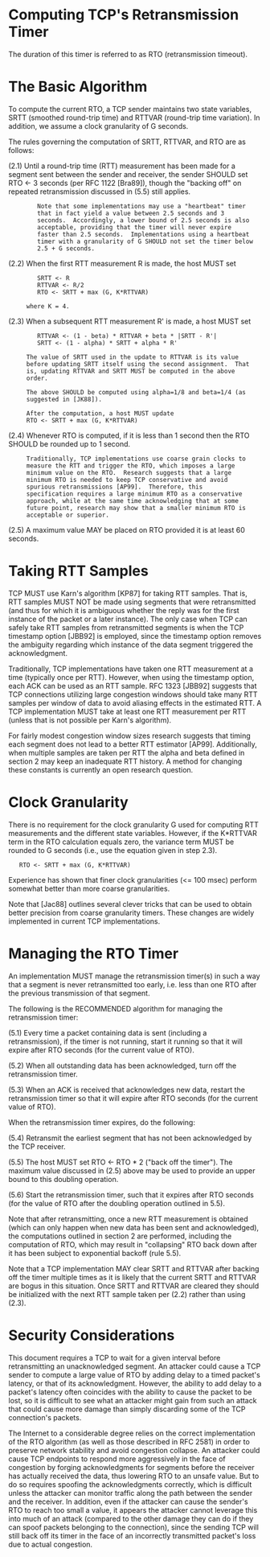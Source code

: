 # Computing TCP's Retransmission Timer

The duration of this timer is referred to as RTO (retransmission timeout).

# The Basic Algorithm

To compute the current RTO, a TCP sender maintains two state variables, SRTT (smoothed round-trip time) and RTTVAR (round-trip time variation).  In addition, we assume a clock granularity of G seconds.

The rules governing the computation of SRTT, RTTVAR, and RTO are as follows:

   (2.1) Until a round-trip time (RTT) measurement has been made for a
         segment sent between the sender and receiver, the sender SHOULD
         set RTO <- 3 seconds (per RFC 1122 [Bra89]), though the
         "backing off" on repeated retransmission discussed in (5.5)
         still applies.

            Note that some implementations may use a "heartbeat" timer
            that in fact yield a value between 2.5 seconds and 3
            seconds.  Accordingly, a lower bound of 2.5 seconds is also
            acceptable, providing that the timer will never expire
            faster than 2.5 seconds.  Implementations using a heartbeat
            timer with a granularity of G SHOULD not set the timer below
            2.5 + G seconds.

   (2.2) When the first RTT measurement R is made, the host MUST set

            SRTT <- R
            RTTVAR <- R/2
            RTO <- SRTT + max (G, K*RTTVAR)

         where K = 4.

   (2.3) When a subsequent RTT measurement R' is made, a host MUST set

            RTTVAR <- (1 - beta) * RTTVAR + beta * |SRTT - R'|
            SRTT <- (1 - alpha) * SRTT + alpha * R'

         The value of SRTT used in the update to RTTVAR is its value
         before updating SRTT itself using the second assignment.  That
         is, updating RTTVAR and SRTT MUST be computed in the above
         order.

         The above SHOULD be computed using alpha=1/8 and beta=1/4 (as
         suggested in [JK88]).

         After the computation, a host MUST update
         RTO <- SRTT + max (G, K*RTTVAR)

   (2.4) Whenever RTO is computed, if it is less than 1 second then the
         RTO SHOULD be rounded up to 1 second.

         Traditionally, TCP implementations use coarse grain clocks to
         measure the RTT and trigger the RTO, which imposes a large
         minimum value on the RTO.  Research suggests that a large
         minimum RTO is needed to keep TCP conservative and avoid
         spurious retransmissions [AP99].  Therefore, this
         specification requires a large minimum RTO as a conservative
         approach, while at the same time acknowledging that at some
         future point, research may show that a smaller minimum RTO is
         acceptable or superior.

   (2.5) A maximum value MAY be placed on RTO provided it is at least 60
         seconds.

# Taking RTT Samples

TCP MUST use Karn's algorithm [KP87] for taking RTT samples.  That is, RTT samples MUST NOT be made using segments that were retransmitted (and thus for which it is ambiguous whether the reply was for the first instance of the packet or a later instance).  The only case when TCP can safely take RTT samples from retransmitted segments is when the TCP timestamp option [JBB92] is employed, since the timestamp option removes the ambiguity regarding which instance of the data segment triggered the acknowledgment.

Traditionally, TCP implementations have taken one RTT measurement at a time (typically once per RTT).  However, when using the timestamp option, each ACK can be used as an RTT sample.  RFC 1323 [JBB92] suggests that TCP connections utilizing large congestion windows should take many RTT samples per window of data to avoid aliasing effects in the estimated RTT.  A TCP implementation MUST take at least one RTT measurement per RTT (unless that is not possible per Karn's algorithm).

For fairly modest congestion window sizes research suggests that timing each segment does not lead to a better RTT estimator [AP99]. Additionally, when multiple samples are taken per RTT the alpha and beta defined in section 2 may keep an inadequate RTT history.  A method for changing these constants is currently an open research question.

# Clock Granularity

There is no requirement for the clock granularity G used for computing RTT measurements and the different state variables. However, if the K*RTTVAR term in the RTO calculation equals zero, the variance term MUST be rounded to G seconds (i.e., use the equation given in step 2.3).

       RTO <- SRTT + max (G, K*RTTVAR)

Experience has shown that finer clock granularities (<= 100 msec) perform somewhat better than more coarse granularities.

Note that [Jac88] outlines several clever tricks that can be used to obtain better precision from coarse granularity timers.  These changes are widely implemented in current TCP implementations.

# Managing the RTO Timer

An implementation MUST manage the retransmission timer(s) in such a way that a segment is never retransmitted too early, i.e. less than one RTO after the previous transmission of that segment.

The following is the RECOMMENDED algorithm for managing the retransmission timer:

   (5.1) Every time a packet containing data is sent (including a
         retransmission), if the timer is not running, start it running
         so that it will expire after RTO seconds (for the current value
         of RTO).

   (5.2) When all outstanding data has been acknowledged, turn off the
         retransmission timer.

   (5.3) When an ACK is received that acknowledges new data, restart the
         retransmission timer so that it will expire after RTO seconds
         (for the current value of RTO).

When the retransmission timer expires, do the following:

   (5.4) Retransmit the earliest segment that has not been acknowledged by the TCP receiver.

   (5.5) The host MUST set RTO <- RTO * 2 ("back off the timer").  The maximum value discussed in (2.5) above may be used to provide an upper bound to this doubling operation.

   (5.6) Start the retransmission timer, such that it expires after RTO seconds (for the value of RTO after the doubling operation outlined in 5.5).

Note that after retransmitting, once a new RTT measurement is obtained (which can only happen when new data has been sent and acknowledged), the computations outlined in section 2 are performed, including the computation of RTO, which may result in "collapsing" RTO back down after it has been subject to exponential backoff (rule 5.5).

Note that a TCP implementation MAY clear SRTT and RTTVAR after backing off the timer multiple times as it is likely that the current SRTT and RTTVAR are bogus in this situation.  Once SRTT and RTTVAR are cleared they should be initialized with the next RTT sample taken per (2.2) rather than using (2.3).

# Security Considerations

This document requires a TCP to wait for a given interval before retransmitting an unacknowledged segment.  An attacker could cause a TCP sender to compute a large value of RTO by adding delay to a timed packet's latency, or that of its acknowledgment.  However, the ability to add delay to a packet's latency often coincides with the ability to cause the packet to be lost, so it is difficult to see what an attacker might gain from such an attack that could cause more damage than simply discarding some of the TCP connection's packets.

The Internet to a considerable degree relies on the correct implementation of the RTO algorithm (as well as those described in RFC 2581) in order to preserve network stability and avoid congestion collapse.  An attacker could cause TCP endpoints to respond more aggressively in the face of congestion by forging acknowledgments for segments before the receiver has actually received the data, thus lowering RTO to an unsafe value.  But to do so requires spoofing the acknowledgments correctly, which is difficult unless the attacker can monitor traffic along the path between the sender and the receiver.  In addition, even if the attacker can cause the sender's RTO to reach too small a value, it appears the attacker cannot leverage this into much of an attack (compared to the other damage they can do if they can spoof packets belonging to the connection), since the sending TCP will still back off its timer in the face of an incorrectly transmitted packet's loss due to actual congestion.
